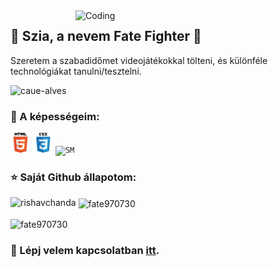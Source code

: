 <img align="right" alt="Coding" width="400" src="https://cdn.dribbble.com/users/1162077/screenshots/3848914/programmer.gif">

## 💜 Szia, a nevem <strong>Fate Fighter </strong>👋
<p align="left"> 
  Szeretem a szabadidőmet videojátékokkal tölteni, és különféle technológiákat tanulni/tesztelni.
</p>

<p align="left"> <img src="https://komarev.com/ghpvc/?username=fate970730&color=FF69B4" alt="caue-alves" /> </p>

### 🚀 A képességeim:
<code><img height="32" src="https://raw.githubusercontent.com/github/explore/80688e429a7d4ef2fca1e82350fe8e3517d3494d/topics/html/html.png" alt="HTML5"/></code>
<code><img height="32" src="https://raw.githubusercontent.com/github/explore/80688e429a7d4ef2fca1e82350fe8e3517d3494d/topics/css/css.png" alt="CSS"/></code>
<code><img height="32" src="https://dreae.gallerycdn.vsassets.io/extensions/dreae/sourcepawn-vscode/0.1.4/1515276846898/Microsoft.VisualStudio.Services.Icons.Default" alt="SM"/></code>
<br>

### ⭐ Saját Github állapotom:

<div align="left">
  <p align="left">
<p><img align="left" src="https://github-readme-stats.vercel.app/api/top-langs?username=fate970730&show_icons=true&locale=en&layout=compact&theme=buefy" alt="rishavchanda" /></p>

<p>&nbsp;<img align="center" src="https://github-readme-stats.vercel.app/api?username=fate970730&show_icons=true&locale=en&theme=buefy" alt="fate970730" /></p>

<p><img align="center" src="https://github-readme-streak-stats.herokuapp.com/?user=fate970730&&theme=buefy" alt="fate970730" /></p>
  </p>
</div>

### 💌 Lépj velem kapcsolatban <a href="https://steamcommunity.com/id/fatefighters/" target="_blank">itt</a>.
